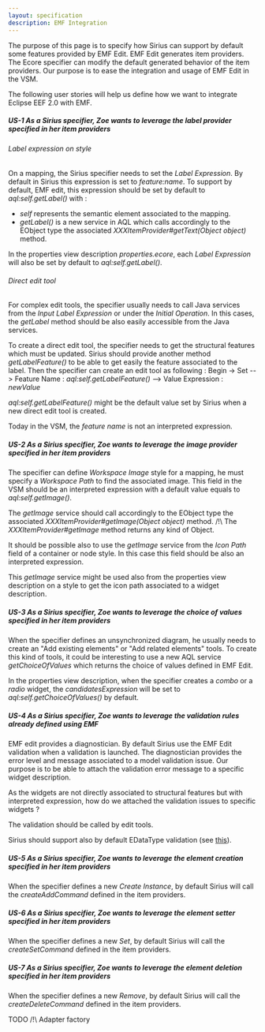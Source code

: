 ```yaml
---
layout: specification
description: EMF Integration
---
```


The purpose of this page is to specify how Sirius can support by default some features provided by EMF Edit.
EMF Edit generates item providers. The Ecore specifier can modify the default generated behavior of the item providers. Our purpose is to ease the integration and usage of EMF Edit in the VSM.


The following user stories will help us define how we want to integrate Eclipse EEF 2.0 with EMF.

##### US-1 As a Sirius specifier, Zoe wants to leverage the label provider specified in her item providers

###### Label expression on style

On a mapping, the Sirius specifier needs to set the *Label Expression*. By default in Sirius this expression is set to *feature:name*.
To support by default, EMF edit, this expression should be set by default to *aql:self.getLabel()* with :

- *self* represents the semantic element associated to the mapping.
- *getLabel()* is a new service in AQL which calls accordingly to the EObject type the associated *XXXItemProvider#getText(Object object)* method.

In the properties view description *properties.ecore*, each *Label Expression* will also be set by default to *aql:self.getLabel()*.

###### Direct edit tool

For complex edit tools, the specifier usually needs to call Java services from the *Input Label Expression* or under the *Initial Operation*. In this cases, the *getLabel* method should be also easily accessible from the Java services.

To create a direct edit tool, the specifier needs to get the structural features which must be updated. Sirius should provide another method *getLabelFeature()* to be able to get easily the feature associated to the label. Then the specifier can create an edit tool as following :
Begin
-> Set
--> Feature Name : *aql:self.getLabelFeature()*
--> Value Expression : *newValue*

*aql:self.getLabelFeature()* might be the default value set by Sirius when a new direct edit tool is created. 

Today in the VSM, the *feature name* is not an interpreted expression.


##### US-2 As a Sirius specifier, Zoe wants to leverage the image provider specified in her item providers

The specifier can define *Workspace Image* style for a mapping, he must specify a *Workspace Path* to find the associated image.
This field in the VSM should be an interpreted expression with a default value equals to *aql:self.getImage()*.

The *getImage* service should call accordingly to the EObject type the associated *XXXItemProvider#getImage(Object object)* method.
/!\ The *XXXItemProvider#getImage* method returns any kind of Object.

It should be possible also to use the *getImage* service from the *Icon Path* field of a container or node style. In this case this field should be also an interpreted expression.

This *getImage* service might be used also from the properties view description on a style to get the icon path associated to a widget description.

##### US-3 As a Sirius specifier, Zoe wants to leverage the choice of values specified in her item providers

When the specifier defines an unsynchronized diagram, he usually needs to create an "Add existing elements" or "Add related elements" tools. To create this kind of tools, it could be interesting to use a new AQL service *getChoiceOfValues* which returns the choice of values defined in EMF Edit.

In the properties view description, when the specifier creates a *combo* or a *radio* widget, the *candidatesExpression* will be set to *aql:self.getChoiceOfValues()*  by default.

##### US-4 As a Sirius specifier, Zoe wants to leverage the validation rules already defined using EMF

EMF edit provides a diagnostician. By default Sirius use the EMF Edit validation when a validation is launched.
The diagnostician provides the error level and message associated to a model validation issue.
Our purpose is to be able to attach the validation error message to a specific widget description.

As the widgets are not directly associated to structural features but with interpreted expression, how do we attached the validation issues to specific widgets ?

The validation should be called by edit tools.

Sirius should support also by default EDataType validation (see [this](http://eclipsesource.com/blogs/2014/08/26/emf-validation-for-datatype-constraints/)).

##### US-5 As a Sirius specifier, Zoe wants to leverage the element creation specified in her item providers

When the specifier defines a new *Create Instance*, by default Sirius will call the *createAddCommand* defined in the item providers.

##### US-6 As a Sirius specifier, Zoe wants to leverage the element setter specified in her item providers

When the specifier defines a new *Set*, by default Sirius will call the *createSetCommand* defined in the item providers.

##### US-7 As a Sirius specifier, Zoe wants to leverage the element deletion specified in her item providers

When the specifier defines a new *Remove*, by default Sirius will call the *createDeleteCommand* defined in the item providers.

TODO
/!\ Adapter factory
